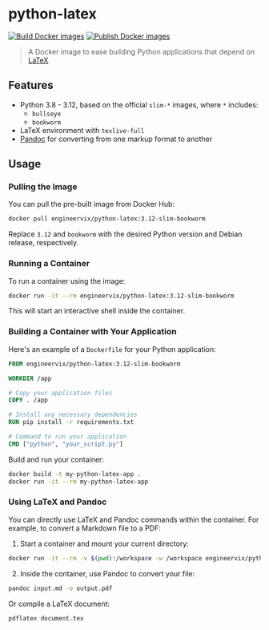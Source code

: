 # python-latex

[![Build Docker images](https://github.com/engineervix/docker-python-latex/actions/workflows/build-docker-image.yml/badge.svg)](https://github.com/engineervix/docker-python-latex/actions/workflows/build-docker-image.yml)
[![Publish Docker images](https://github.com/engineervix/docker-python-latex/actions/workflows/publish-docker-image.yml/badge.svg)](https://github.com/engineervix/docker-python-latex/actions/workflows/publish-docker-image.yml)

> A Docker image to ease building Python applications that depend on [LaTeX](https://www.latex-project.org/)

## Features

- Python 3.8 - 3.12, based on the official `slim-*` images, where `*` includes:
  - `bullseye`
  - `bookworm`
- LaTeX environment with `texlive-full`
- [Pandoc](https://pandoc.org/) for converting from one markup format to another

## Usage

### Pulling the Image

You can pull the pre-built image from Docker Hub:

```sh
docker pull engineervix/python-latex:3.12-slim-bookworm
```

Replace `3.12` and `bookworm` with the desired Python version and Debian release, respectively.

### Running a Container

To run a container using the image:

```sh
docker run -it --rm engineervix/python-latex:3.12-slim-bookworm
```

This will start an interactive shell inside the container.

### Building a Container with Your Application

Here's an example of a `Dockerfile` for your Python application:

```dockerfile
FROM engineervix/python-latex:3.12-slim-bookworm

WORKDIR /app

# Copy your application files
COPY . /app

# Install any necessary dependencies
RUN pip install -r requirements.txt

# Command to run your application
CMD ["python", "your_script.py"]
```

Build and run your container:

```sh
docker build -t my-python-latex-app .
docker run -it --rm my-python-latex-app
```

### Using LaTeX and Pandoc

You can directly use LaTeX and Pandoc commands within the container. For example, to convert a Markdown file to a PDF:

1. Start a container and mount your current directory:

```sh
docker run -it --rm -v $(pwd):/workspace -w /workspace engineervix/python-latex:3.12-slim-bookworm
```

2. Inside the container, use Pandoc to convert your file:

```sh
pandoc input.md -o output.pdf
```

Or compile a LaTeX document:

```sh
pdflatex document.tex
```
